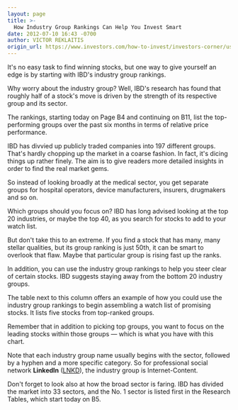 ```yaml
---
layout: page
title: >-
  How Industry Group Rankings Can Help You Invest Smart
date: 2012-07-10 16:43 -0700
author: VICTOR REKLAITIS
origin_url: https://www.investors.com/how-to-invest/investors-corner/use-ibd-industry-group-rankings-to-invest/
---
```


It's no easy task to find winning stocks, but one way to give yourself an edge is by starting with IBD's industry group rankings.

Why worry about the industry group? Well, IBD's research has found that roughly half of a stock's move is driven by the strength of its respective group and its sector.

The rankings, starting today on Page B4 and continuing on B11, list the top-performing groups over the past six months in terms of relative price performance.

IBD has divvied up publicly traded companies into 197 different groups. That's hardly chopping up the market in a coarse fashion. In fact, it's dicing things up rather finely. The aim is to give readers more detailed insights in order to find the real market gems.

So instead of looking broadly at the medical sector, you get separate groups for hospital operators, device manufacturers, insurers, drugmakers and so on.

Which groups should you focus on? IBD has long advised looking at the top 20 industries, or maybe the top 40, as you search for stocks to add to your watch list.

But don't take this to an extreme. If you find a stock that has many, many stellar qualities, but its group ranking is just 50th, it can be smart to overlook that flaw. Maybe that particular group is rising fast up the ranks.

In addition, you can use the industry group rankings to help you steer clear of certain stocks. IBD suggests staying away from the bottom 20 industry groups.

The table next to this column offers an example of how you could use the industry group rankings to begin assembling a watch list of promising stocks. It lists five stocks from top-ranked groups.

Remember that in addition to picking top groups, you want to focus on the leading stocks within those groups — which is what you have with this chart.

Note that each industry group name usually begins with the sector, followed by a hyphen and a more specific category. So for professional social network **LinkedIn** ([LNKD](https://research.investors.com/quote.aspx?symbol=LNKD)), the industry group is Internet-Content.

Don't forget to look also at how the broad sector is faring. IBD has divided the market into 33 sectors, and the No. 1 sector is listed first in the Research Tables, which start today on B5.
